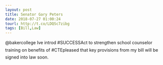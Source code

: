 ```yaml
---
layout: post
title: Senator Gary Peters
date: 2018-07-27 01:00:24
tourl: http://t.co/LDQSc7zibg
tags: [Bill,Law]
---
```

@bakercollege Ive introd #SUCCESSAct to strengthen school counselor training on benefits of #CTEpleased that key provisions from my bill will be signed into law soon.